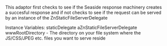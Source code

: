 This adaptor first checks to see if the Seaside response machinery creates a succesful response and if not checks to see if the request can be served by an instance of the ZnStaticFileServerDelegate 

Instance Variables:
    staticDelegate	aZnStaticFileServerDelegate
    wwwRootDirectory - The directory on your file system where the JS/CSS/JPEG etc. files you want to serve reside